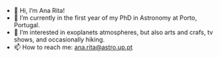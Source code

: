 - 👋 Hi, I’m Ana Rita!
- 🌱 I’m currently in the first year of my PhD in Astronomy at Porto, Portugal.
- 👀 I’m interested in exoplanets atmospheres, but also arts and crafs, tv shows, and occasionally hiking.
- 📫 How to reach me: ana.rita@astro.up.pt

<!---
anarclsilva/anarclsilva is a ✨ special ✨ repository because its `README.md` (this file) appears on your GitHub profile.
You can click the Preview link to take a look at your changes.
--->
